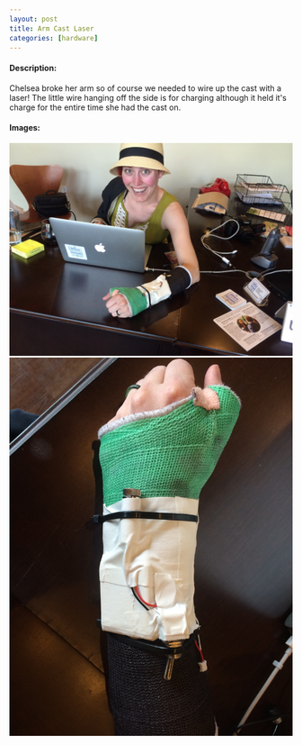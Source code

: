 ```yaml
---
layout: post
title: Arm Cast Laser
categories: [hardware]
---
```


#### Description:
Chelsea broke her arm so of course we needed to wire up the cast with a laser! The little wire hanging off the side is for charging although it held it's charge for the entire time she had the cast on.

#### Images:
<img class="gallery" src="/public/2014-04-10-laser-arm1.jpg"/>
<img class="gallery" src="/public/2014-04-10-laser-arm2.jpg"/>
